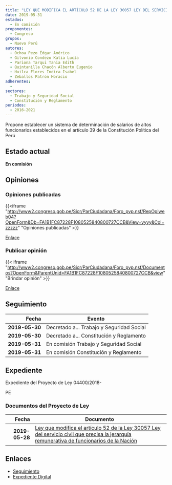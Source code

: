 ```yaml
---
title: "LEY QUE MODIFICA EL ARTÍCULO 52 DE LA LEY 30057 LEY DEL SERVICIO CIVIL QUE PRECISA LA JERARQUIA REMUNERATIVA DE FUNCIONARIOS DE LA NACIÓN"
date: 2019-05-31
estados: 
  - En comisión
proponentes: 
  - Congreso
grupos: 
  - Nuevo Perú
autores: 
  - Ochoa Pezo Édgar Américo
  - Gilvonio Condezo Katia Lucía
  - Pariona Tarqui Tania Edith
  - Quintanilla Chacón Alberto Eugenio
  - Huilca Flores Indira Isabel
  - Zeballos Patrón Horacio
adherentes: 
  - 
sectores: 
  - Trabajo y Seguridad Social
  - Constitución y Reglamento
periodos: 
  - 2016-2021
---
```


Propone establecer un sistema de determinación de salarios de altos funcionarios establecidos en el artículo 39 de la Constitución Política del Perú


## Estado actual

**En comisión**

## Opiniones

### Opiniones publicadas

{{<iframe "http://www2.congreso.gob.pe/Sicr/ParCiudadana/Foro_pvp.nsf/RepOpiweb04?OpenForm&Db=FA1B1FC87228F1080525840800727CCB&View=yyyy&Col=zzzzz" "Opiniones publicadas" >}}

[Enlace](http://www2.congreso.gob.pe/Sicr/ParCiudadana/Foro_pvp.nsf/RepOpiweb04?OpenForm&Db=FA1B1FC87228F1080525840800727CCB&View=yyyy&Col=zzzzz)
### Publicar opinión

{{< iframe "http://www2.congreso.gob.pe/Sicr/ParCiudadana/Foro_pvp.nsf/Documentos?OpenForm&ParentUnid=FA1B1FC87228F1080525840800727CCB&view" "Brindar opinión" >}}

[Enlace](http://www2.congreso.gob.pe/Sicr/ParCiudadana/Foro_pvp.nsf/Documentos?OpenForm&ParentUnid=FA1B1FC87228F1080525840800727CCB&view)

## Seguimiento

| Fecha | Evento |
|------:|--------|
| **2019-05-30** | Decretado a... Trabajo y Seguridad Social|
| **2019-05-30** | Decretado a... Constitución y Reglamento|
| **2019-05-31** | En comisión Trabajo y Seguridad Social|
| **2019-05-31** | En comisión Constitución y Reglamento|


## Expediente

Expediente del Proyecto de Ley 04400/2018-

PE


### Documentos del Proyecto de Ley

| Fecha | Documento |
|------:|--------|
| **2019-05-28** | [Ley que modifica el artículo 52 de la Ley 30057 Ley del servicio civil que precisa la jerarquía remunerativa de funcionarios de la Nación](http://www.leyes.congreso.gob.pe/Documentos/2016_2021/Proyectos_de_Ley_y_de_Resoluciones_Legislativas/PL0440020190528.pdf) |

## Enlaces 

- [Seguimiento](http://www2.congreso.gob.pe/Sicr/TraDocEstProc/CLProLey2016.nsf/f7fff46988ca05b1052578e100829cc7/c5d2a0946e10f9bf05258408007dfc89?OpenDocument)
- [Expediente Digital](http://www2.congreso.gob.pe/Sicr/TraDocEstProc/CLProLey2016.nsf/f7fff46988ca05b1052578e100829cc7/c5d2a0946e10f9bf05258408007dfc89?OpenDocument&Click=05257FB7005EB655.eb71d0cf91d8294e05256cdf006b5706/$Body/0.1C6C)
